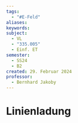 ```yaml
---
tags:
  - "#E-Feld"
aliases: 
keywords: 
subject:
  - VL
  - "335.005"
  - Einf. ET
semester:
  - SS24
  - B2
created: 29. Februar 2024
professor:
  - Bernhard Jakoby
---
```

 

# Linienladung

